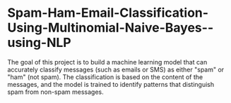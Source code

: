 # Spam-Ham-Email-Classification-Using-Multinomial-Naive-Bayes--using-NLP
The goal of this project is to build a machine learning model that can accurately classify messages (such as emails or SMS) as either "spam" or "ham" (not spam). The classification is based on the content of the messages, and the model is trained to identify patterns that distinguish spam from non-spam messages.
